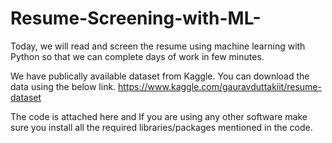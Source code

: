 # Resume-Screening-with-ML-

Today, we will read and screen the resume using machine learning with Python so that we can complete days of work in few minutes.

We have publically available dataset from Kaggle. You can download the data using the below link.
https://www.kaggle.com/gauravduttakiit/resume-dataset

The code is attached here and If you are using any other software make sure you install all the required libraries/packages mentioned in the code.
